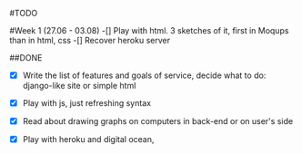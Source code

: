#TODO

#Week 1 (27.06 - 03.08)
-[] Play with html. 3 sketches of it, first in Moqups than in html, css
-[] Recover heroku server

##DONE

- [x] Write the list of features and goals of service, decide what to do: django-like site or simple html 
- [x] Play with js, just refreshing syntax
- [x] Read about drawing graphs on computers in back-end or on user's side
- [x] Play with heroku and digital ocean, 


